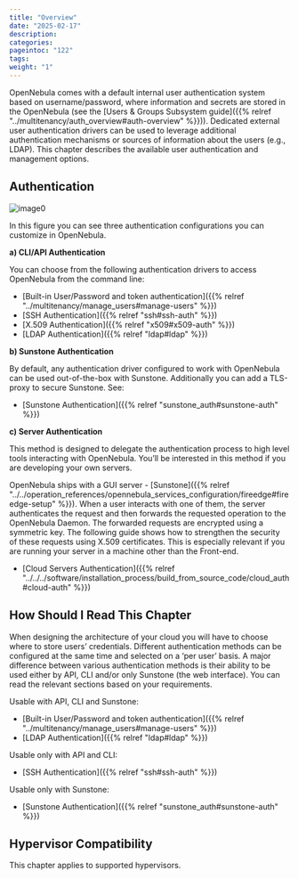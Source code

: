 ```yaml
---
title: "Overview"
date: "2025-02-17"
description:
categories:
pageintoc: "122"
tags:
weight: "1"
---
```


<a id="external-auth"></a>

<!--# Overview -->

OpenNebula comes with a default internal user authentication system based on username/password, where information and secrets are stored in the OpenNebula (see the [Users & Groups Subsystem guide]({{% relref "../multitenancy/auth_overview#auth-overview" %}})). Dedicated external user authentication drivers can be used to leverage additional authentication mechanisms or sources of information about the users (e.g., LDAP). This chapter describes the available user authentication and management options.

## Authentication

![image0](/images/auth_options_350.png)

In this figure you can see three authentication configurations you can customize in OpenNebula.

**a) CLI/API Authentication**

You can choose from the following authentication drivers to access OpenNebula from the command line:

- [Built-in User/Password and token authentication]({{% relref "../multitenancy/manage_users#manage-users" %}})
- [SSH Authentication]({{% relref "ssh#ssh-auth" %}})
- [X.509 Authentication]({{% relref "x509#x509-auth" %}})
- [LDAP Authentication]({{% relref "ldap#ldap" %}})

**b) Sunstone Authentication**

By default, any authentication driver configured to work with OpenNebula can be used out-of-the-box with Sunstone. Additionally you can add a TLS-proxy to secure Sunstone. See:

- [Sunstone Authentication]({{% relref "sunstone_auth#sunstone-auth" %}})

**c) Server Authentication**

This method is designed to delegate the authentication process to high level tools interacting with OpenNebula. You’ll be interested in this method if you are developing your own servers.

OpenNebula ships with a GUI server - [Sunstone]({{% relref "../../operation_references/opennebula_services_configuration/fireedge#fireedge-setup" %}}). When a user interacts with one of them, the server authenticates the request and then forwards the requested operation to the OpenNebula Daemon. The forwarded requests are encrypted using a symmetric key. The following guide shows how to strengthen the security of these requests using X.509 certificates. This is especially relevant if you are running your server in a machine other than the Front-end.

- [Cloud Servers Authentication]({{% relref "../../../software/installation_process/build_from_source_code/cloud_auth#cloud-auth" %}})

## How Should I Read This Chapter

When designing the architecture of your cloud you will have to choose where to store users’ credentials. Different authentication methods can be configured at the same time and selected on a ‘per user’ basis. A major difference between various authentication methods is their ability to be used either by API, CLI and/or only Sunstone (the web interface). You can read the relevant sections based on your requirements.

Usable with API, CLI and Sunstone:

* [Built-in User/Password and token authentication]({{% relref "../multitenancy/manage_users#manage-users" %}})
* [LDAP Authentication]({{% relref "ldap#ldap" %}})

Usable only with API and CLI:

* [SSH Authentication]({{% relref "ssh#ssh-auth" %}})

Usable only with Sunstone:

* [Sunstone Authentication]({{% relref "sunstone_auth#sunstone-auth" %}})

## Hypervisor Compatibility

This chapter applies to supported hypervisors.
